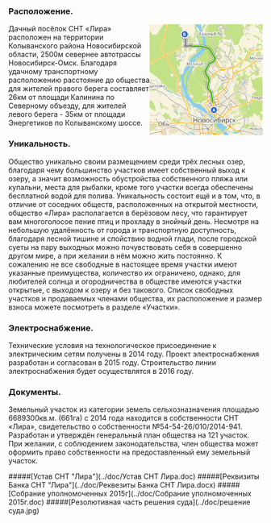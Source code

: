 ### Расположение.
<img style="float: right; width: auto; height: 220px;" src="../images/2gisroute.png">Дачный посёлок СНТ «Лира» расположен на территории Колыванского района Новосибирской области, 2500м севернее автотрассы Новосибирск-Омск. Благодаря удачному транспортному расположению расстояние до общества для жителей правого берега составляет 26км от площади Калинина по Северному объезду, для жителей левого берега - 35км от площади Энергетиков по Колыванскому шоссе.


### Уникальность.
Общество уникально своим размещением среди трёх лесных озер, благодаря чему большинство участков имеет собственный выход к озеру, а значит возможность обустройства собственного пляжа или купальни, места для рыбалки, кроме того участки всегда обеспечены бесплатной водой для полива. Уникальность состоит ещё и в том, что, в отличие от соседних обществ, расположенных на открытой местности, общество «Лира» располагается в берёзовом лесу, что гарантирует вам  многоголосое пение птиц и прохладу в знойный день.
Несмотря на небольшую удалённость от города и транспортную доступность, благодаря лесной тишине и спойствию водной глади, после городской суеты на пару выходных можно почувствовать себя в совершенно другом мире, а при желании в нём можно жить постоянно.
К сожалению не все свободные в настоящее время участки имеют указанные преимущества, количество их ограничено, однако, для любителей солнца и огородничества в обществе имеются участки открытые, с выходом к озеру и без такового. Список свободных участков и продаваемых членами общества, их расположение и размер взноса можете посмотреть в разделе «Участки».

### Электроснабжение.
Технические условия на технологическое присоединение к электрическим сетям получены в 2014 году.
Проект электроснабжения разработан и согласован в 2015 году.
Строительство линии электроснабжения будет осуществлятся в 2016 году.

### Документы.
Земельный участок из категории земель сельхозназначения площадью 6689300кв.м. (661га) с 2014 года находится в собственности СНТ «Лира», свидетельство о собственности №54-54-26/010/2014-941. Разработан и утверждён генеральный план общества на 121 участок. При желании, с соблюдением законодательства, член общества может оформить право собственности на предоставленный ему земельный участок.

#####[Устав СНТ "Лира"](../doc/Устав СНТ Лира.doc)
#####[Реквизиты Банка СНТ "Лира"](../doc/Реквезиты Банка СНТ Лира.docx)
#####[Собрание уполномоченных 2015г](../doc/Собрание уполномоченных 2015г.doc)
#####[Резолютивная часть решения суда](../doc/решение суда.jpg)
